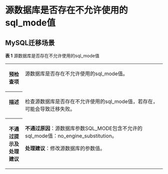 # 源数据库是否存在不允许使用的sql\_mode值<a name="drs_11_0049"></a>

## MySQL迁移场景<a name="section139872157212"></a>

**表 1**  源数据库是否存在不允许使用的sql\_mode值

<a name="table18108192214474"></a>
<table><tbody><tr id="row19108192294711"><th class="firstcol" valign="top" width="11%" id="mcps1.2.3.1.1"><p id="p191087222477"><a name="p191087222477"></a><a name="p191087222477"></a><strong id="b13108162214473"><a name="b13108162214473"></a><a name="b13108162214473"></a>预检查项</strong></p>
</th>
<td class="cellrowborder" valign="top" width="89%" headers="mcps1.2.3.1.1 "><p id="p01081022104711"><a name="p01081022104711"></a><a name="p01081022104711"></a>源数据库是否存在不允许使用的sql_mode值。</p>
</td>
</tr>
<tr id="row3108132254714"><th class="firstcol" valign="top" width="11%" id="mcps1.2.3.2.1"><p id="p1710810224473"><a name="p1710810224473"></a><a name="p1710810224473"></a><strong id="b510892211472"><a name="b510892211472"></a><a name="b510892211472"></a>描述</strong></p>
</th>
<td class="cellrowborder" valign="top" width="89%" headers="mcps1.2.3.2.1 "><p id="p15372705185323"><a name="p15372705185323"></a><a name="p15372705185323"></a>检查源数据库是否存在不允许使用的sql_mode值，若存在，可能会导致迁移失败。</p>
</td>
</tr>
<tr id="row1412765616510"><th class="firstcol" valign="top" width="11%" id="mcps1.2.3.3.1"><p id="p1412462211472"><a name="p1412462211472"></a><a name="p1412462211472"></a><strong id="b111246227470"><a name="b111246227470"></a><a name="b111246227470"></a>不通过提示及<strong id="b15891153114115"><a name="b15891153114115"></a><a name="b15891153114115"></a>处理建议</strong></strong></p>
</th>
<td class="cellrowborder" valign="top" width="89%" headers="mcps1.2.3.3.1 "><p id="p29251110763"><a name="p29251110763"></a><a name="p29251110763"></a><strong id="b692511101368"><a name="b692511101368"></a><a name="b692511101368"></a>不通过原因</strong>：源数据库参数SQL_MODE包含不允许的sql_mode值：no_engine_substitution。</p>
<p id="p69257101863"><a name="p69257101863"></a><a name="p69257101863"></a><strong id="b5278546253"><a name="b5278546253"></a><a name="b5278546253"></a>处理建议</strong>：修改源数据库的参数值。</p>
</td>
</tr>
</tbody>
</table>

